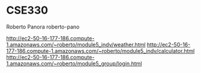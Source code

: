# CSE330
Roberto Panora roberto-pano

http://ec2-50-16-177-186.compute-1.amazonaws.com/~roberto/module5_indv/weather.html
http://ec2-50-16-177-186.compute-1.amazonaws.com/~roberto/module5_indv/calculator.html
http://ec2-50-16-177-186.compute-1.amazonaws.com/~roberto/module5_group/login.html

